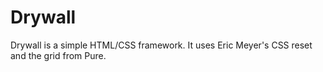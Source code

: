 Drywall
=======

Drywall is a simple HTML/CSS framework.
It uses Eric Meyer's CSS reset and the grid from Pure.
